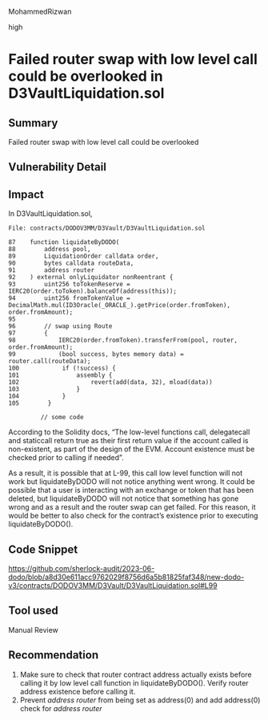 MohammedRizwan

high

# Failed router swap with low level call could be overlooked in D3VaultLiquidation.sol

## Summary
Failed router swap with low level call could be overlooked

## Vulnerability Detail
## Impact
In D3VaultLiquidation.sol,

```Solidity
File: contracts/DODOV3MM/D3Vault/D3VaultLiquidation.sol

87    function liquidateByDODO(
88        address pool,
89        LiquidationOrder calldata order,
90        bytes calldata routeData,
91        address router
92    ) external onlyLiquidator nonReentrant {
93        uint256 toTokenReserve = IERC20(order.toToken).balanceOf(address(this));
94        uint256 fromTokenValue = DecimalMath.mul(ID3Oracle(_ORACLE_).getPrice(order.fromToken), order.fromAmount);
95
96        // swap using Route
97        {
98            IERC20(order.fromToken).transferFrom(pool, router, order.fromAmount);
99            (bool success, bytes memory data) = router.call(routeData);
100            if (!success) {
101                assembly {
102                    revert(add(data, 32), mload(data))
103                }
104            }
105        }

         // some code
```

According to the Solidity docs, “The low-level functions call, delegatecall and staticcall return true as their first return value if the account called is non-existent, as part of the design of the EVM. Account existence must be checked prior to calling if needed”.

As a result, it is possible that at L-99, this call low level function will not work but liquidateByDODO will not notice anything went wrong. It could be possible that a user is interacting with an exchange or token that has been deleted, but liquidateByDODO  will not notice
that something has gone wrong and as a result and the router swap can get failed. For this reason, it would be better to also check for the contract’s existence prior to executing liquidateByDODO().

## Code Snippet
https://github.com/sherlock-audit/2023-06-dodo/blob/a8d30e611acc9762029f8756d6a5b81825faf348/new-dodo-v3/contracts/DODOV3MM/D3Vault/D3VaultLiquidation.sol#L99

## Tool used
Manual Review

## Recommendation
1) Make sure to check that router contract address actually exists before calling it by low level call function in liquidateByDODO(). Verify router address existence before calling it. 
2) Prevent _address router_ from being set as address(0) and add address(0) check for _address router_